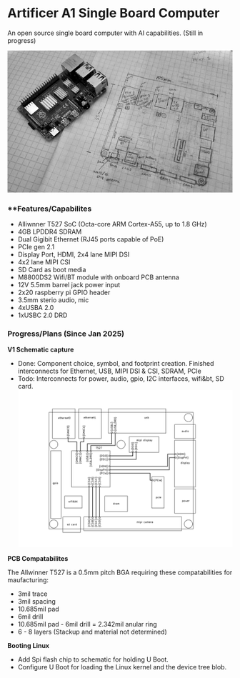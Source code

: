 # Artificer A1 Single Board Computer
 An open source single board computer with AI capabilities. (Still in progress)

 ![SBC IMG](https://github.com/MattSpot10/Artificer-A1-Single-Board-Computer/blob/main/_images/Atificer%20A1%20PCB%20layout%20next%20to%20raspberry%20pi%204.jpg)

### **Features/Capabilites
- Alliwnner T527 SoC (Octa-core ARM Cortex-A55, up to 1.8 GHz)
- 4GB LPDDR4 SDRAM
- Dual Gigibit Ethernet (RJ45 ports capable of PoE)
- PCIe gen 2.1
- Display Port, HDMI, 2x4 lane MIPI DSI
- 4x2 lane MIPI CSI
- SD Card as boot media
- M8800DS2 Wifi/BT module with onboard PCB antenna
- 12V 5.5mm barrel jack power input
- 2x20 raspberry pi GPIO header
- 3.5mm sterio audio, mic
- 4xUSBA 2.0
- 1xUSBC 2.0 DRD

### **Progress/Plans (Since Jan 2025)**
**V1 Schematic capture**
- Done: Component choice, symbol, and footprint creation. Finished interconnects for Ethernet, USB, MIPI DSI & CSI, SDRAM, PCIe
- Todo: Interconnects for power, audio, gpio, I2C interfaces, wifi&bt, SD card.
![Hierarchical schematic](https://github.com/MattSpot10/Artificer-A1-Single-Board-Computer/blob/main/_images/Hierarchical%20schematic.jpg)

**PCB Compatabilites**

The Allwinner T527 is a 0.5mm pitch BGA requiring these compatabilities for maufacturing:
- 3mil trace
- 3mil spacing
- 10.685mil pad
- 6mil drill
- 10.685mil pad - 6mil drill = 2.342mil anular ring
- 6 - 8 layers (Stackup and material not determined)

**Booting Linux**
- Add Spi flash chip to schematic for holding U Boot.
- Configure U Boot for loading the Linux kernel and the device tree blob.
